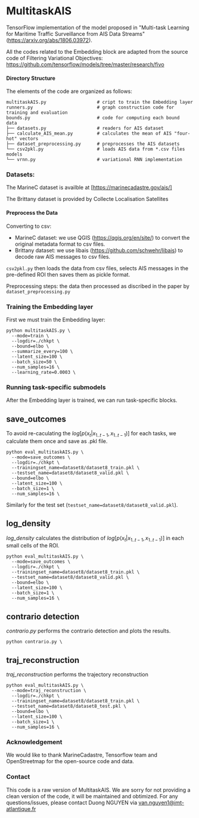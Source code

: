 # MultitaskAIS

TensorFlow implementation of the model proposed in "Multi-task Learning for Maritime Traffic Surveillance from AIS Data Streams" (https://arxiv.org/abs/1806.03972).

All the codes related to the Embedding block are adapted from the source code of Filtering Variational Objectives:
https://github.com/tensorflow/models/tree/master/research/fivo

#### Directory Structure
The elements of the code are organized as follows:

```
multitaskAIS.py                   # cript to train the Embedding layer
runners.py                        # graph construction code for training and evaluation
bounds.py                         # code for computing each bound
data
├── datasets.py                   # readers for AIS dataset
├── calculate_AIS_mean.py         # calculates the mean of AIS "four-hot" vectors
├── dataset_preprocessing.py      # preprocesses the AIS datasets
└── csv2pkl.py                    # loads AIS data from *.csv files 
models
└── vrnn.py                       # variational RNN implementation

```

### Datasets:

The MarineC dataset is availble at [https://marinecadastre.gov/ais/]

The Brittany dataset is provided by Collecte Localisation Satellites


#### Preprocess the Data

Converting to csv:
* MarineC dataset: we use QGIS (https://qgis.org/en/site/) to convert the original metadata format to csv files.
* Brittany dataset: we use libais (https://github.com/schwehr/libais) to decode raw AIS messages to csv files.

`csv2pkl.py` then loads the data from csv files, selects AIS messages in the pre-defined ROI then saves them as pickle format.

Preprocessing steps: the data then processed as discribed in the paper by `dataset_preprocessing.py`

### Training the Embedding layer

First we must train the Embedding layer:
```
python multitaskAIS.py \
  --mode=train \
  --logdir=./chkpt \
  --bound=elbo \
  --summarize_every=100 \
  --latent_size=100 \
  --batch_size=50 \
  --num_samples=16 \
  --learning_rate=0.0003 \
```

### Running task-specific submodels

After the Embedding layer is trained, we can run task-specific blocks.

## save_outcomes
To avoid re-caculating the $log[p(x_t|x_{1..t-1},x_{1..t-1})]$ for each tasks, we calculate them once and save as .pkl file. 
```
python eval_multitaskAIS.py \
  --mode=save_outcomes \
  --logdir=./chkpt \
  --trainingset_name=dataset8/dataset8_train.pkl \
  --testset_name=dataset8/dataset8_valid.pkl \
  --bound=elbo \
  --latent_size=100 \
  --batch_size=1 \
  --num_samples=16 \
``` 
Similarly for the test set (```testset_name=dataset8/dataset8_valid.pkl```).

## log_density
*log_density* calculates the distribution of $log[p(x_t|x_{1..t-1},x_{1..t-1})]$ in each small cells of the ROI.
```
python eval_multitaskAIS.py \
  --mode=save_outcomes \
  --logdir=./chkpt \
  --trainingset_name=dataset8/dataset8_train.pkl \
  --testset_name=dataset8/dataset8_valid.pkl \
  --bound=elbo \
  --latent_size=100 \
  --batch_size=1 \
  --num_samples=16 \
``` 

## contrario detection
*contrario.py* performs the contrario detection and plots the results.
```
python contrario.py \
``` 
## traj_reconstruction
*traj_reconstruction* performs the trajectory reconstruction
```
python eval_multitaskAIS.py \
  --mode=traj_reconstruction \
  --logdir=./chkpt \
  --trainingset_name=dataset8/dataset8_train.pkl \
  --testset_name=dataset8/dataset8_test.pkl \
  --bound=elbo \
  --latent_size=100 \
  --batch_size=1 \
  --num_samples=16 \
``` 


### Acknowledgement

We would like to thank MarineCadastre, Tensorflow team and OpenStreetmap for the open-source code and data.


### Contact

This code is a raw version of MultitaskAIS. We are sorry for not providing a clean version of the code, it will be maintained and obtimized.
For any questions/issues, please contact Duong NGUYEN via van.nguyen1@imt-atlantique.fr
